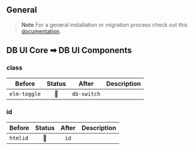 ## General

> **Note**
> For a general installation or migration process check out
> this [documentation](https://www.npmjs.com/package/@db-ui/components).

## DB UI Core ➡ DB UI Components

### class

| Before       | Status | After       | Description |
| ------------ | :----: | ----------- | ----------- |
| `elm-toggle` |   🔁   | `db-switch` |             |

### id

| Before   | Status | After | Description |
| -------- | :----: | :---: | ----------- |
| `htmlid` |   🔁   | `id`  |             |
